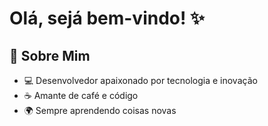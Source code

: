 # Olá, sejá bem-vindo! ✨

## 🌟 Sobre Mim

- 💻 Desenvolvedor apaixonado por tecnologia e inovação  
- ☕ Amante de café e código  
- 🌍 Sempre aprendendo coisas novas  
